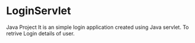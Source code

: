 # LoginServlet
Java Project
It is an simple login application created using Java servlet.
To retrive Login details of user.

